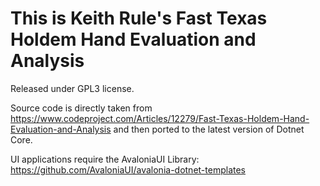 # This is Keith Rule's Fast Texas Holdem Hand Evaluation and Analysis
 
Released under GPL3 license.


Source code is directly taken from https://www.codeproject.com/Articles/12279/Fast-Texas-Holdem-Hand-Evaluation-and-Analysis and then ported to the latest version of Dotnet Core.

UI applications require the AvaloniaUI Library: https://github.com/AvaloniaUI/avalonia-dotnet-templates
 
